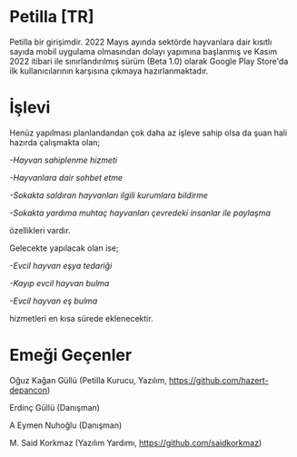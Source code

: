 # Petilla [TR]
Petilla bir girişimdir. 2022 Mayıs ayında sektörde hayvanlara dair kısıtlı sayıda mobil uygulama olmasından dolayı yapımına başlanmış ve Kasım 2022 itibari ile sınırlandırılmış sürüm (Beta 1.0) olarak Google Play Store'da ilk kullanıcılarının karşısına çıkmaya hazırlanmaktadır.

# İşlevi
Henüz yapılması planlandandan çok daha az işleve sahip olsa da şuan hali hazırda çalışmakta olan;

*-Hayvan sahiplenme hizmeti*

*-Hayvanlara dair sohbet etme*

*-Sokakta saldıran hayvanları ilgili kurumlara bildirme*

*-Sokakta yardıma muhtaç hayvanları çevredeki insanlar ile paylaşma*

özellikleri vardır.

Gelecekte yapılacak olan ise; 

*-Evcil hayvan eşya tedariği* 

*-Kayıp evcil hayvan bulma*

*-Evcil hayvan eş bulma*

hizmetleri en kısa sürede eklenecektir.

# Emeği Geçenler

Oğuz Kağan Güllü (Petilla Kurucu, Yazılım, https://github.com/hazert-depancon)

Erdinç Güllü (Danışman)

A Eymen Nuhoğlu (Danışman)

M. Said Korkmaz (Yazılım Yardımı, https://github.com/saidkorkmaz)
